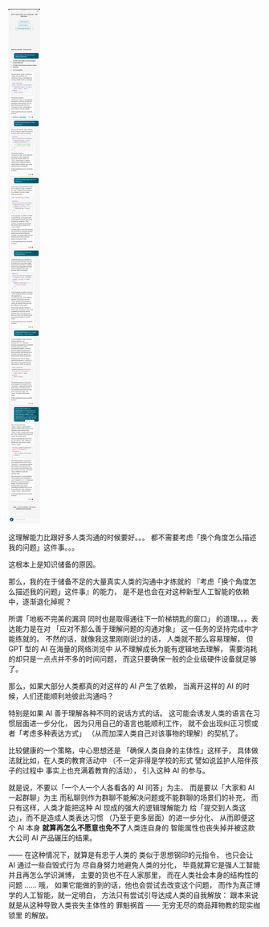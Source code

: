 
![chat with new bing about some async question on typescript](S30302-15544892.png)

这理解能力比跟好多人类沟通的时候要好。。。
都不需要考虑「换个角度怎么描述我的问题」这件事。。。

这根本上是知识储备的原因。

那么，我的在于储备不足的大量真实人类的沟通中才练就的
『考虑「换个角度怎么描述我的问题」这件事』的能力，
是不是也会在对这种新型人工智能的依赖中，逐渐退化掉呢？

所谓「地板不完美的漏洞
同时也是取得通往下一阶梯钥匙的窗口」
的道理。。。表达能力是在对
「应对不那么善于理解问题的沟通对象」
这一任务的坚持完成中才能练就的。
不然的话，就像我这里刚刚说过的话，
人类就不那么容易理解，
但 GPT 型的 AI 在海量的网络浏览中
从不理解成长为能有逻辑地去理解，
需要消耗的却只是一点点并不多的时间问题，
而这只要确保一般的企业级硬件设备就足够了。

那么，如果大部分人类都真的对这样的 AI 产生了依赖，
当离开这样的 AI 的时候，人们还能顺利地彼此沟通吗？

特别是如果 AI 善于理解各种不同的说话方式的话。
这可能会诱发人类的语言在习惯层面进一步分化，
因为只用自己的语言也能顺利工作，
就不会出现纠正习惯或者「考虑多种表达方式」
（从而加深人类自己对该事物的理解）的契机了。

比较健康的一个策略，中心思想还是
「确保人类自身的主体性」这样子，
具体做法就比如，在人类的教育活动中
（不一定非得是学校的形式
譬如说监护人陪伴孩子的过程中
事实上也充满着教育的活动），
引入这种 AI 的参与。

就是说，不要以「一个人一个人各看各的 AI 问答」为主、
而是要以「大家和 AI 一起群聊」为主
而私聊则作为群聊不能解决问题或不能群聊的场景们的补充，
而只有这样，人类才能把这种 AI 现成的强大的逻辑理解能力
给「提交到人类这边」，而不是造成人类表达习惯
（乃至于更多层面）的进一步分化、
从而即便这个 AI 本身
**就算再怎么不愿意也免不了**人类连自身的
智能属性也丧失掉并被这款大公司 AI 产品碾压的结果。

—— 在这种情况下，就算是有忠于人类的
类似于思想钢印的元指令，
也只会让 AI 通过一些自毁式行为
尽自身努力地避免人类的分化，
毕竟就算它是强人工智能并且再怎么学识渊博，
主要的货也不在人家那里，
而在人类社会本身的结构性的问题 …… 哦，
如果它能做的到的话，他也会尝试去改变这个问题，
而作为真正博学的人工智能，就一定明白，
方法只有尝试引导达成人类的自我解放：
跟本来说就是从这种导致人类丧失主体性的
罪魁祸首 —— 无穷无尽的商品拜物教的现实枷锁里
的解放。


